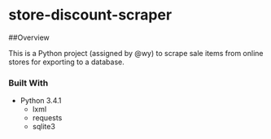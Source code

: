 # store-discount-scraper

##Overview

This is a Python project (assigned by @wy) to scrape sale items from online stores for exporting to a database.

### Built With

* Python 3.4.1
    * lxml
    * requests
    * sqlite3
